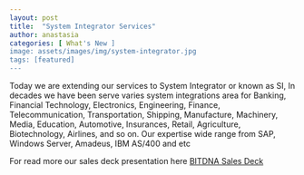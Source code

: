 ```yaml
---
layout: post
title:  "System Integrator Services"
author: anastasia
categories: [ What's New ]
image: assets/images/img/system-integrator.jpg
tags: [featured]
---
```

Today we are extending our services to System Integrator or known as SI, In decades we have been serve varies system integrations area for Banking, Financial Technology, Electronics, Engineering, Finance, Telecommunication, Transportation, Shipping, Manufacture, Machinery, Media, Education, Automotive, Insurances, Retail, Agriculture, Biotechnology, Airlines, and so on. Our expertise wide range from SAP, Windows Server, Amadeus, IBM AS/400 and etc

For read more our sales deck presentation here <a href="https://docs.google.com/presentation/d/e/2PACX-1vQfiLSwFMVAdNds8yxw7NbMxjppj7ydZwqtANRdZ34C8xvMy7knZP6S1QvcCeBlPerp6YmtwMND3Kqk/pub?start=false&loop=false&delayms=60000 " target="_blank">BITDNA Sales Deck</a>
